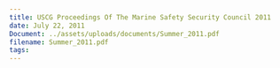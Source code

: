 ```yaml
---
title: USCG Proceedings Of The Marine Safety Security Council 2011
date: July 22, 2011
Document: ../assets/uploads/documents/Summer_2011.pdf
filename: Summer_2011.pdf
tags:
---
```


